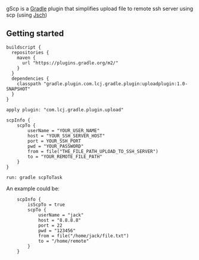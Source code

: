 gScp is a [Gradle](https://gradle.org/) plugin that simplifies upload file  to remote ssh server using scp (using [Jsch](http://www.jcraft.com/jsch/))

## Getting started
```
buildscript {
  repositories {
    maven {
      url "https://plugins.gradle.org/m2/"
    }
  }
  dependencies {
    classpath "gradle.plugin.com.lcj.gradle.plugin:uploadplugin:1.0-SNAPSHOT"
  }
}

apply plugin: "com.lcj.gradle.plugin.upload"

scpInfo {
    scpTo {
        userName = "YOUR_USER_NAME"
        host = "YOUR_SSH_SERVER_HOST"
        port = YOUR_SSH_PORT
        pwd = "YOUR_PASSWORD"
        from = file("THE_FILE_PATH_UPLOAD_TO_SSH_SERVER")
        to = "YOUR_REMOTE_FILE_PATH"
    }
}

run: gradle scpToTask
```

An example could be:
```
    scpInfo {
        isScpTo = true
        scpTo {
            userName = "jack"
            host = "8.8.8.8"
            port = 22
            pwd = "123456"
            from = file("/home/jack/file.txt")
            to = "/home/remote"
        }
    }
```